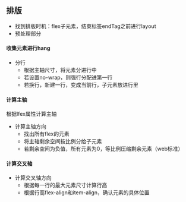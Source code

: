 ## 排版
+ 找到排版时机：flex子元素，结束标签endTag之前进行layout
+ 预处理部分

#### 收集元素进行hang
+ 分行
  + 根据主轴尺寸，将元素分进行中
  + 若设置no-wrap，则强行分配进第一行
  + 若换行，新建一行，变成当前行，子元素放进行里

#### 计算主轴
根据lfex属性计算主轴

+ 计算主轴方向
  + 找出所有flex的元素
  + 将主轴剩余空间按比例分给子元素
  + 若剩余空间为负值，所有元素为0，等比例压缩剩余元素（web标准）

#### 计算交叉轴
+ 计算交叉轴方向
  + 根据每一行的最大元素尺寸计算行高
  + 根据行高flex-align和item-align，确认元素的具体位置